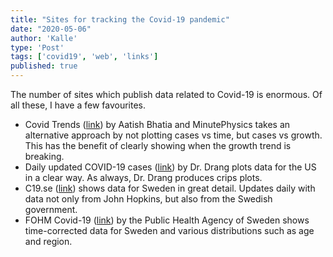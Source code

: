 ```yaml
---
title: "Sites for tracking the Covid-19 pandemic"
date: "2020-05-06"
author: 'Kalle'
type: 'Post'
tags: ['covid19', 'web', 'links']
published: true
---
```


The number of sites which publish data related to Covid-19 is enormous. Of all these, I have a few favourites.

- Covid Trends ([link](https://aatishb.com/covidtrends/)) by Aatish Bhatia and MinutePhysics takes an alternative approach by not plotting cases vs time, but cases vs growth. This has the benefit of clearly showing when the growth trend is breaking.
- Daily updated COVID-19 cases ([link](https://leancrew.com/all-this/2020/03/daily-updated-covid-19-cases/)) by Dr. Drang plots data for the US in a clear way. As always, Dr. Drang produces crips plots.
- C19.se ([link](https://c19.se)) shows data for Sweden in great detail. Updates daily with data not only from John Hopkins, but also from the Swedish government.
- FOHM Covid-19 ([link](https://experience.arcgis.com/experience/09f821667ce64bf7be6f9f87457ed9aa)) by the Public Health Agency of Sweden shows time-corrected data for Sweden and various distributions such as age and region.


